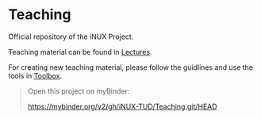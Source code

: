 # Teaching
Official repository of the iNUX Project. 

Teaching material can be found in [Lectures](Lectures).

For creating new teaching material, please follow the guidlines and use the tools in [Toolbox](Toolbox).

> Open this project on myBinder:
>
> https://mybinder.org/v2/gh/iNUX-TUD/Teaching.git/HEAD
